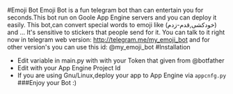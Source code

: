#Emoji Bot
Emoji Bot is a fun telegram bot than can entertain you for seconds.This bot run on Goole App Engine servers and 
you can deploy it easily.
This bot,can convert special words to emoji like (خودکشی,قدم-زدم) and ...
It's sensitive to stickers that people send for it.
You can talk to it right now in telegram web version:
http://telegram.me/my_emoji_bot and for other version's you can use this id: @my_emoji_bot
#Installation
* Edit <Your Bot Token> variable in main.py with with your Token that given from @botfather
* Edit <Your-App-Engine-Project ID> with your App Engine Project Id
* If you are using Gnu/Linux,deploy your app to App Engine via `appcnfg.py`
###Enjoy your Bot :)
